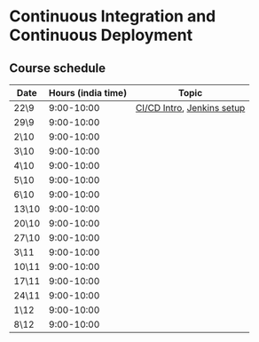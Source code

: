 # Continuous Integration and Continuous Deployment

## Course schedule

| Date | Hours (india time) | Topic                                                                                                                 |
| ---- |--------------------|-----------------------------------------------------------------------------------------------------------------------| 
| 22\9 | 	9:00-10:00       | [CI/CD Intro](https://alonitac.github.io/UPES-CSDV3001/slides/cicd.html), [Jenkins setup](tutorials/jenkins_setup.md) | 
| 29\9 | 	9:00-10:00       |                                                                                                                       | 
| 2\10 | 	9:00-10:00       | 	                                                                                                                     | 
| 3\10 | 	9:00-10:00       |                                                                                                                       | 
| 4\10 | 	9:00-10:00       |                                                                                                                       | 
| 5\10 | 	9:00-10:00       |                                                                                                                       | 
| 6\10 | 	9:00-10:00       |                                                                                                                       | 
| 13\10 | 	9:00-10:00       |                                                                                                                       | 
| 20\10 | 	9:00-10:00       |                                                                                                                       | 
| 27\10 | 	9:00-10:00       |                                                                                                                       | 
| 3\11 | 	9:00-10:00       |                                                                                                                       | 
| 10\11 | 	9:00-10:00       |                                                                                                                       | 
| 17\11 | 	9:00-10:00       |                                                                                                                       | 
| 24\11 | 	9:00-10:00       |                                                                                                                       | 
| 1\12 | 	9:00-10:00       |                                                                                                                       | 
| 8\12 | 	9:00-10:00       |                                                                                                                       | 